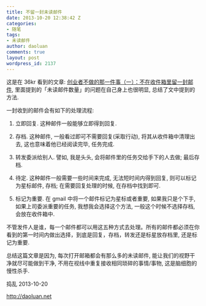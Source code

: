```yaml
---
title: 不留一封未读邮件
date: 2013-10-20 12:38:42 Z
categories:
- 随笔
tags:
- 未读邮件
author: daoluan
comments: true
layout: post
wordpress_id: 2137
---
```


这是在 36kr 看到的文章: [创业者不做的那一件事（一）：不在收件箱里留一封邮件](http://www.36kr.com/p/207002.html), 里面提到的「未读邮件数量」的问题在自己身上也很明显, 总结了文中提到的方法.

一封收到的邮件会有如下的处理流程:



	
  1. 立即回复. 这种邮件一般能够立即得到回复.

	
  2. 存档. 这种邮件, 一般看过即可不需要回复(采取行动), 将其从收件箱中清理出去, 这也意味着他已经阅读完毕, 任务完成.

	
  3. 转发委派给别人. 譬如, 我是头头, 会将邮件里的任务交给手下的人去做; 最后存档.

	
  4. 待定. 这种邮件一般需要一些时间来完成, 无法短时间内得到回复, 则可以标记为星标邮件, 存档; 在需要回复处理的时候, 在存档中找到即可.

	
  5. 标记为重要. 在 gmail 中将一个邮件标记为星标或者重要, 如果我只是个下手, 如果上司委派重要的任务, 我想我会选择这个方法, 一般这个时候不选择存档, 会放在收件箱中.


不管发件人是谁，每一个邮件都可以用这五种方式去处理。所有的邮件都必须在你看到的第一时间内做出选择，到底是回复，存档，转发还是标星放存档里, 还是标记为重要.

总结这篇文章是因为, 每次打开邮箱都会有那么多的未读邮件, 能让我们的视野干净就尽可能做到干净, 不用在视线中重复接收相同琐碎的事情/事物, 这是脑细胞的慢性杀手.

捣乱 2013-10-20

http://daoluan.net
